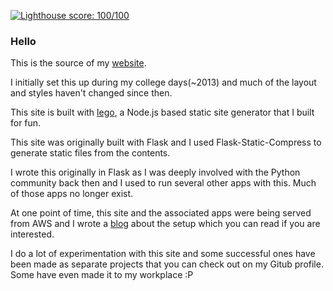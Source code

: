 [![Lighthouse score: 100/100](https://lighthouse-badge.appspot.com/?score=100)](https://github.com/ebidel/lighthouse-badge)

### Hello

This is the source of my [website](https://siva.dev).

I initially set this up during my college days(~2013) and much of the layout
and styles haven't changed since then.

This site is built with [lego](https://github.com/astronomersiva/lego),
a Node.js based static site generator that I built for fun.

This site was originally built with Flask and I used Flask-Static-Compress
to generate static files from the contents.

I wrote this originally in Flask as I was deeply involved with the Python
community back then and I used to run several other apps with this.
Much of those apps no longer exist.

At one point of time, this site and the associated apps were being
served from AWS and I wrote a [blog](https://siva.dev/flask-aws/)
about the setup which you can read if you are interested.

I do a lot of experimentation with this site and some successful
ones have been made as separate projects that you can check out
on my Gitub profile. Some have even made it to my workplace :P
